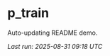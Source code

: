 # p_train

Auto-updating README demo.

<!--START_SECTION:status-->
_Last run: 2025-08-31 09:18 UTC_
<!--END_SECTION:status-->


































































































































































































































































